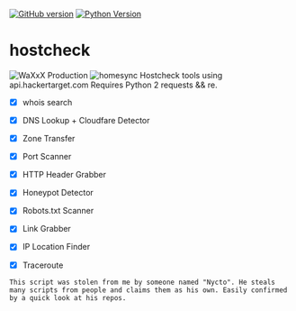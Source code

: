 [![GitHub version](https://badge.fury.io/gh/Waxxx333%2FHomeSync.svg)](https://badge.fury.io/gh/Waxxx333%2FHostcheck)
[![Python Version](https://img.shields.io/badge/Python-V2-<green.svg)](https://shields.io/)
# hostcheck
![WaXxX Production](https://i.imgur.com/BEWQvbl.png)
![homesync](https://i.imgur.com/eGoH84A.png)
Hostcheck tools using api.hackertarget.com
Requires Python 2 requests && re. 
- [x] whois search
- [x] DNS Lookup + Cloudfare Detector
- [x] Zone Transfer
- [x] Port Scanner
- [x] HTTP Header Grabber
- [x] Honeypot Detector
- [x] Robots.txt Scanner
- [x] Link Grabber
- [x] IP Location Finder
- [x] Traceroute


```fix 
This script was stolen from me by someone named "Nycto". He steals many scripts from people and claims them as his own. Easily confirmed by a quick look at his repos. 
```
